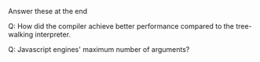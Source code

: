 Answer these at the end

Q: How did the compiler achieve better performance compared to the tree-walking interpreter.

Q: Javascript engines' maximum number of arguments?